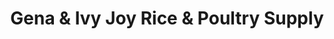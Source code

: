 ---
title: "Gena & Ivy Joy Rice & Poultry Supply"
url: /bacoor/gena-und-ivy-joy-rice-und-poultry-supply/
shop: Landwirtschaftlich
---
